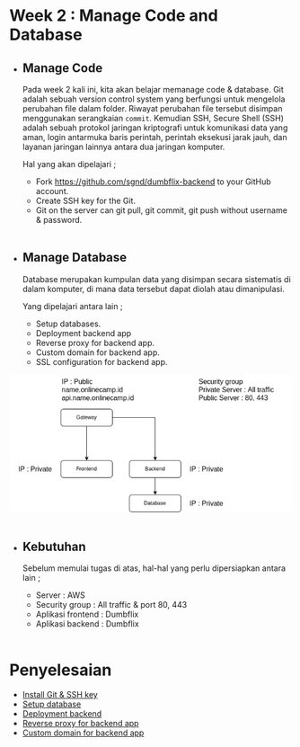 # **Week 2 : Manage Code and Database**

- ## **Manage Code**
  
  Pada week 2 kali ini, kita akan belajar memanage code & database. Git adalah sebuah version control system yang berfungsi untuk mengelola perubahan file dalam folder. Riwayat perubahan file tersebut disimpan menggunakan serangkaian `commit`. Kemudian SSH, Secure Shell (SSH) adalah sebuah protokol jaringan kriptografi untuk komunikasi data yang aman, login antarmuka baris perintah, perintah eksekusi jarak jauh, dan layanan jaringan lainnya antara dua jaringan komputer.

  Hal yang akan dipelajari ;
  - Fork https://github.com/sgnd/dumbflix-backend to your GitHub account.
  - Create SSH key for  the Git.
  - Git on the server can git pull, git commit, git push without username & password. <br><br>


- ## **Manage Database**
  
  Database merupakan kumpulan data yang disimpan secara sistematis di dalam komputer, di mana data tersebut dapat diolah atau dimanipulasi.

  Yang dipelajari antara lain ;

  - Setup databases.
  - Deployment backend app
  - Reverse proxy for backend app.
  - Custom domain for backend app.
  - SSL configuration for backend app.

![arsitektur](arsitektur.png) <br><br>

- ## **Kebutuhan**
  
  Sebelum memulai tugas di atas, hal-hal yang perlu dipersiapkan antara lain ;

  - Server : AWS
  - Security group : All traffic & port 80, 443
  - Aplikasi frontend : Dumbflix
  - Aplikasi backend : Dumbflix <br><br>

# **Penyelesaian**

- [Install Git & SSH key](1.Install-git-and-ssh-key.md)
- [Setup database](2.Setup-database.md)
- [Deployment backend](3.Deployment-backend.md)
- [Reverse proxy for backend app](4.Reverse-proxy-for-backend-app.md)
- [Custom domain for backend app](5.Custom-domain-for-backend-app.md)